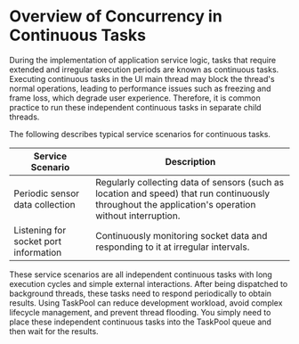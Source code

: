 # Overview of Concurrency in Continuous Tasks
<!--Kit: ArkTS-->
<!--Subsystem: CommonLibrary-->
<!--Owner: @lijiamin2025-->
<!--Designer: @weng-changcheng-->
<!--Tester: @kirl75; @zsw_zhushiwei-->
<!--Adviser: @ge-yafang-->

During the implementation of application service logic, tasks that require extended and irregular execution periods are known as continuous tasks. Executing continuous tasks in the UI main thread may block the thread's normal operations, leading to performance issues such as freezing and frame loss, which degrade user experience. Therefore, it is common practice to run these independent continuous tasks in separate child threads.

The following describes typical service scenarios for continuous tasks.


| Service Scenario| Description| 
| -------- | -------- |
| Periodic sensor data collection| Regularly collecting data of sensors (such as location and speed) that run continuously throughout the application's operation without interruption.| 
| Listening for socket port information| Continuously monitoring socket data and responding to it at irregular intervals.| 

These service scenarios are all independent continuous tasks with long execution cycles and simple external interactions. After being dispatched to background threads, these tasks need to respond periodically to obtain results. Using TaskPool can reduce development workload, avoid complex lifecycle management, and prevent thread flooding. You simply need to place these independent continuous tasks into the TaskPool queue and then wait for the results.
